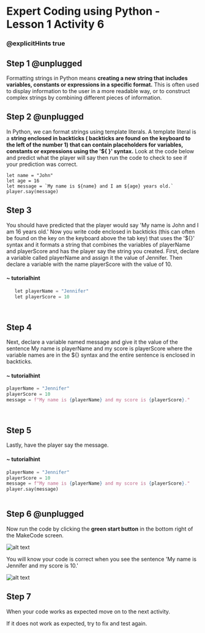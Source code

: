 # Expert Coding using Python - Lesson 1 Activity 6
### @explicitHints true

## Step 1 @unplugged

Formatting strings in Python means **creating a new string that includes variables, constants or expressions in a specific format.** This is often used to display information to the user in a more readable way, or to construct complex strings by combining different pieces of information.

## Step 2 @unplugged
In Python, we can format strings using template literals. A template literal is a **string enclosed in backticks ( backticks are found on the keyboard to the left of the number 1) that can contain placeholders for variables, constants or expressions using the '${ }' syntax.**
Look at the code below and predict what the player will say then run the code to check to see if your prediction was correct. 


    let name = "John"
    let age = 16 
    let message = `My name is ${name} and I am ${age} years old.`  
    player.say(message)


## Step 3

You should have predicted that the player would say 'My name is John and I am 16 years old.'
Now you write code enclosed in backticks (this can often be found on the key on the keyboard above the tab key) that uses the '${}' syntax and it formats a string that combines the variables of playerName and playerScore and has the player say the string you created. 
First, declare a variable called playerName and assign it the value of Jennifer. Then declare a variable with the name playerScore with the value of 10. 

  #### ~ tutorialhint
```python
   let playerName = "Jennifer"
   let playerScore = 10
 
   
```

## Step 4
Next, declare a variable named message and give it the value of the sentence My name is playerName and my score is playerScore where the variable names are in the ${} syntax and the entire sentence is enclosed in backticks. 

  #### ~ tutorialhint
```python
playerName = "Jennifer"
playerScore = 10
message = f"My name is {playerName} and my score is {playerScore}."
  
   
```

## Step 5
Lastly, have the player say the message. 

  #### ~ tutorialhint
```python
playerName = "Jennifer"
playerScore = 10
message = f"My name is {playerName} and my score is {playerScore}."
player.say(message)
   
```

## Step 6 @unplugged
Now run the code by clicking the **green start button** in the bottom right of the MakeCode screen. 

![alt text](https://expertjs.codingcredentials.com/Lesson1/1.1/1.JPG?raw=true "Start")

You will know your code is correct when you see the sentence 'My name is Jennifer and my score is 10.' 

![alt text](https://expertjs.codingcredentials.com/Lesson1/1.1/1.6.png?raw=true "Code")

## Step 7

When your code works as expected move on to the next activity. 

If it does not work as expected, try to fix and test again.



